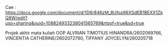 Cae : https://docs.google.com/document/d/1D6r846zM_8Ufoz66XSdEB1BEXX1ZkQ8W/edit?usp=sharing&ouid=108824933238041565769&rtpof=true&sd=true

Projek akhir mata kuliah OOP ALVRIAN TIMOTIUS HINANDRA/2602069766, VINCENTIA CATHERINE/2602072760, TIFFANY JOYCELYN/260205718
